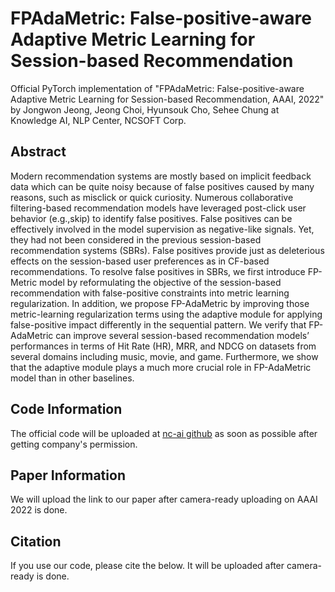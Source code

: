 # FPAdaMetric: False-positive-aware Adaptive Metric Learning for Session-based Recommendation

Official PyTorch implementation of "FPAdaMetric: False-positive-aware Adaptive Metric Learning for Session-based Recommendation, AAAI, 2022" by Jongwon Jeong, Jeong Choi, Hyunsouk Cho, Sehee Chung at Knowledge AI, NLP Center, NCSOFT Corp.

## Abstract
Modern recommendation systems are mostly based on implicit feedback data which can be quite noisy because of false positives caused by many reasons, such as misclick or quick curiosity. Numerous collaborative filtering-based recommendation models have leveraged post-click user behavior (e.g.,skip) to identify false positives. False positives can be effectively involved in the model supervision as negative-like signals. Yet, they had not been considered in the previous
session-based recommendation systems (SBRs). False positives provide just as deleterious effects on the session-based user preferences as in CF-based recommendations. To resolve false positives in SBRs, we first introduce FP-Metric model by reformulating the objective of the session-based recommendation with false-positive constraints into metric learning regularization. In addition, we propose FP-AdaMetric by improving those metric-learning regularization terms using
the adaptive module for applying false-positive impact differently in the sequential pattern. We verify that FP-AdaMetric can improve several session-based recommendation models’ performances in terms of Hit Rate (HR), MRR, and NDCG on datasets from several domains including music, movie, and game. Furthermore, we show that the adaptive module plays a much more crucial role in FP-AdaMetric model than in other baselines.

## Code Information
The official code will be uploaded at [nc-ai github](https://github.com/nc-ai) as soon as possible after getting company's permission.

## Paper Information
We will upload the link to our paper after camera-ready uploading on AAAI 2022 is done.

## Citation
If you use our code, please cite the below. It will be uploaded after camera-ready is done.
